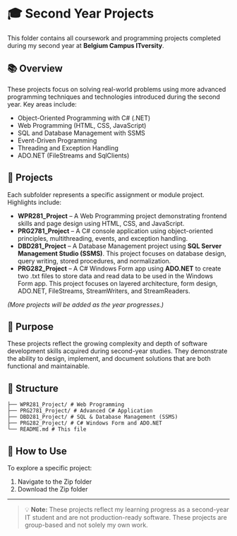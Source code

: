 # 🎓 Second Year Projects

This folder contains all coursework and programming projects completed during my second year at **Belgium Campus ITversity**.

## 📚 Overview

These projects focus on solving real-world problems using more advanced programming techniques and technologies introduced during the second year. Key areas include:

- Object-Oriented Programming with C# (.NET)
- Web Programming (HTML, CSS, JavaScript)
- SQL and Database Management with SSMS
- Event-Driven Programming
- Threading and Exception Handling
- ADO.NET (FileStreams and SqlClients)
  

## 📂 Projects

Each subfolder represents a specific assignment or module project. Highlights include:

- **WPR281_Project** – A Web Programming project demonstrating frontend skills and page design using HTML, CSS, and JavaScript.
- **PRG2781_Project** – A C# console application using object-oriented principles, multithreading, events, and exception handling.
- **DBD281_Project** – A Database Management project using **SQL Server Management Studio (SSMS)**. This project focuses on database design, query writing, stored procedures, and normalization.
- **PRG282_Project** – A C# Windows Form app using **ADO.NET** to create two .txt files to store data and read data to be used in the Windows Form app. This project focuses on layered architecture, form design, ADO.NET, FileStreams, StreamWriters, and StreamReaders. 

*(More projects will be added as the year progresses.)*

## 🎯 Purpose

These projects reflect the growing complexity and depth of software development skills acquired during second-year studies. They demonstrate the ability to design, implement, and document solutions that are both functional and maintainable.

## 📁 Structure

```SecondYearProjects/
├── WPR281_Project/ # Web Programming
├── PRG2781_Project/ # Advanced C# Application
├── DBD281_Project/ # SQL & Database Management (SSMS)
├── PRG282_Project/ # C# Windows Form and ADO.NET
└── README.md # This file
```

## 🔧 How to Use

To explore a specific project:
1. Navigate to the Zip folder
2. Download the Zip folder

---

> 💡 **Note:** These projects reflect my learning progress as a second-year IT student and are not production-ready software. These projects are group-based and not solely my own work.
